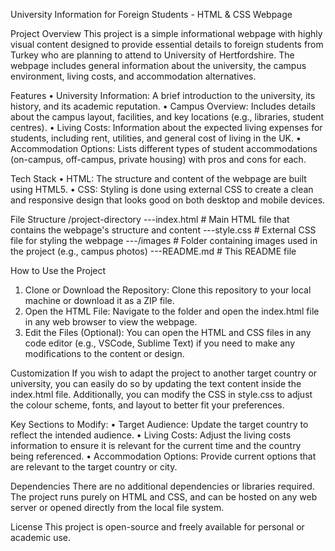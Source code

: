 University Information for Foreign Students - HTML & CSS Webpage

Project Overview
This project is a simple informational webpage with highly visual content designed to provide essential details to foreign students from Turkey who are planning to attend to University of Hertfordshire. The webpage includes general information about the university, the campus environment, living costs, and accommodation alternatives.

Features
•	University Information: A brief introduction to the university, its history, and its academic reputation.
•	Campus Overview: Includes details about the campus layout, facilities, and key locations (e.g., libraries, student centres).
•	Living Costs: Information about the expected living expenses for students, including rent, utilities, and general cost of living in the UK.
•	Accommodation Options: Lists different types of student accommodations (on-campus, off-campus, private housing) with pros and cons for each.

Tech Stack
•	HTML: The structure and content of the webpage are built using HTML5.
•	CSS: Styling is done using external CSS to create a clean and responsive design that looks good on both desktop and mobile devices.

File Structure
/project-directory
---index.html        # Main HTML file that contains the webpage's structure and content
---style.css         # External CSS file for styling the webpage
---/images           # Folder containing images used in the project (e.g., campus photos)
---README.md         # This README file

How to Use the Project
1.	Clone or Download the Repository: Clone this repository to your local machine or download it as a ZIP file.
2.	Open the HTML File: Navigate to the folder and open the index.html file in any web browser to view the webpage.
3.	Edit the Files (Optional): You can open the HTML and CSS files in any code editor (e.g., VSCode, Sublime Text) if you need to make any modifications to the content or design.

Customization
If you wish to adapt the project to another target country or university, you can easily do so by updating the text content inside the index.html file. Additionally, you can modify the CSS in style.css to adjust the colour scheme, fonts, and layout to better fit your preferences.

Key Sections to Modify:
•	Target Audience: Update the target country to reflect the intended audience.
•	Living Costs: Adjust the living costs information to ensure it is relevant for the current time and the country being referenced.
•	Accommodation Options: Provide current options that are relevant to the target country or city.

Dependencies
There are no additional dependencies or libraries required. The project runs purely on HTML and CSS, and can be hosted on any web server or opened directly from the local file system.

License
This project is open-source and freely available for personal or academic use.

